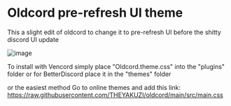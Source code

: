 # Oldcord pre-refresh UI theme

This a slight edit of oldcord to change it to pre-refresh UI before the shitty discord UI update

![image](https://github.com/user-attachments/assets/35b28632-6595-40f4-bc68-eb84a0c0c906)

To install with Vencord simply place "Oldcord.theme.css" into the "plugins" folder or for BetterDiscord place it in the "themes" folder

or the easiest method
Go to online themes and add this link: https://raw.githubusercontent.com/THEYAKUZI/oldcord/main/src/main.css
